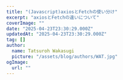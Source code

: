 ```yaml
---
title: "(Javascript)axiosとFetchの使い分け"
excerpt: "axiosとFetchの違いについて"
coverImage: ""
date: "2025-04-23T23:30:29.000Z"
updatedAt: "2025-04-23T23:30:29.000Z"
tag: []
author:
  name: Tatsuroh Wakasugi
  picture: "/assets/blog/authors/WAT.jpg"
ogImage:
  url: ""
---
```

